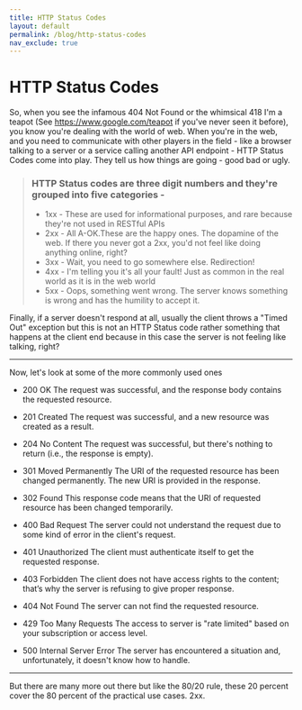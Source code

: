 ```yaml
---
title: HTTP Status Codes
layout: default
permalink: /blog/http-status-codes
nav_exclude: true
---
```


# HTTP Status Codes

So, when you see the infamous 404 Not Found or the whimsical 418 I'm a teapot (See https://www.google.com/teapot if you've never seen it before), you know you're dealing with the world of web. When you're in the web, and you need to communicate with other players in the field - like a browser talking to a server or a service calling another API endpoint - HTTP Status Codes come into play. They tell us how things are going - good bad or ugly. 


> ### HTTP Status codes are three digit numbers and they're grouped into five categories - 
>
> - 1xx - These are used for informational purposes, and rare because they're not used in RESTful APIs    
> -  2xx - All A-OK.These are the happy ones. The dopamine of the web. If there you never got a 2xx, you'd not feel like doing anything online, right? 
> - 3xx - Wait, you need to go somewhere else. Redirection!
> - 4xx - I'm telling you it's all your fault! Just as common in the real world as it is in the web world
> - 5xx - Oops, something went wrong. The server knows something is wrong and has the humility to accept it.

Finally, if a server doesn't respond at all, usually the client throws a "Timed Out" exception but this is not an HTTP Status code rather something that happens at the client end because in this case the server is not feeling like talking, right?

---

Now, let's look at some of the more commonly used ones

- 200 OK
    The request was successful, and the response body contains the requested resource.

- 201 Created
    The request was successful, and a new resource was created as a result.

- 204 No Content
    The request was successful, but there's nothing to return (i.e., the response is empty).

- 301 Moved Permanently
    The URI of the requested resource has been changed permanently. The new URI is provided in the response.

- 302 Found
    This response code means that the URI of requested resource has been changed temporarily.

- 400 Bad Request
    The server could not understand the request due to some kind of error in the client's request.

- 401 Unauthorized
    The client must authenticate itself to get the requested response.

- 403 Forbidden
    The client does not have access rights to the content; that’s why the server is refusing to give proper response.

- 404 Not Found
    The server can not find the requested resource.

- 429 Too Many Requests
    The access to server is "rate limited" based on your subscription or access level. 

-   500 Internal Server Error
    The server has encountered a situation and, unfortunately, it doesn't know how to handle.

---

But there are many more out there but like the 80/20 rule, these 20 percent cover the 80 percent of the practical use cases. 2xx.